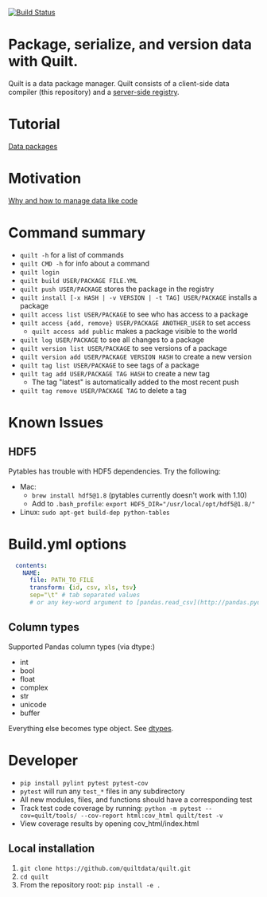 [![Build Status](https://travis-ci.org/quiltdata/quilt.svg?branch=master)](https://travis-ci.org/quiltdata/quilt)

# Package, serialize, and version data with Quilt.
Quilt is a data package manager.
Quilt consists of a client-side data compiler (this repository) and a
[server-side registry](https://quiltdata.com).

# Tutorial
[Data packages](https://blog.quiltdata.com)

# Motivation
[Why and how to manage data like code](https://blog.quiltdata.com/its-time-to-manage-data-like-source-code-3df04cd312b8)

# Command summary
* `quilt -h` for a list of commands
* `quilt CMD -h` for info about a command
* `quilt login`
* `quilt build USER/PACKAGE FILE.YML`
* `quilt push USER/PACKAGE` stores the package in the registry
* `quilt install [-x HASH | -v VERSION | -t TAG] USER/PACKAGE` installs a package
* `quilt access list USER/PACKAGE` to see who has access to a package
* `quilt access {add, remove} USER/PACKAGE ANOTHER_USER` to set access
  * `quilt access add public` makes a package visible to the world
* `quilt log USER/PACKAGE` to see all changes to a package
* `quilt version list USER/PACKAGE` to see versions of a package
* `quilt version add USER/PACKAGE VERSION HASH` to create a new version
* `quilt tag list USER/PACKAGE` to see tags of a package
* `quilt tag add USER/PACKAGE TAG HASH` to create a new tag
  * The tag "latest" is automatically added to the most recent push
* `quilt tag remove USER/PACKAGE TAG` to delete a tag

# Known Issues
## HDF5
Pytables has trouble with HDF5 dependencies. Try the following:
- Mac:
  - `brew install hdf5@1.8` (pytables currently doesn't work with 1.10)
  - Add to `.bash_profile`: `export HDF5_DIR="/usr/local/opt/hdf5@1.8/"`  
- Linux: `sudo apt-get build-dep python-tables`

# Build.yml options
``` yaml
  contents:
    NAME:
      file: PATH_TO_FILE
      transform: {id, csv, xls, tsv}
      sep="\t" # tab separated values
      # or any key-word argument to [pandas.read_csv](http://pandas.pydata.org/pandas-docs/stable/generated/pandas.read_csv.html)
```
## Column types
Supported Pandas column types (via dtype:)
* int
* bool
* float
* complex
* str
* unicode
* buffer

Everything else becomes type object. See [dtypes](https://docs.scipy.org/doc/numpy/reference/arrays.dtypes.html).

# Developer
- `pip install pylint pytest pytest-cov`
- `pytest` will run any `test_*` files in any subdirectory
- All new modules, files, and functions should have a corresponding test 
- Track test code coverage by running: `python -m pytest --cov=quilt/tools/ --cov-report html:cov_html quilt/test -v`
- View coverage results by opening cov_html/index.html

## Local installation
1. `git clone https://github.com/quiltdata/quilt.git`
1. `cd quilt`
1. From the repository root: `pip install -e .`
